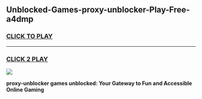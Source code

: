 
## Unblocked-Games-proxy-unblocker-Play-Free-a4dmp
<h3>
<a href="https://premium76.site?title=proxy-unblocker&ref=10A">CLICK TO PLAY</a></h3>
<hr>

<h3>
<a href="https://premium76.site?title=proxy-unblocker&ref=10A">CLICK 2 PLAY</a>
  
</h3>

<a href="https://premium76.site?title=proxy-unblocker&ref=10A"><img src="https://clearcache.store/games.png"></a>


**proxy-unblocker games unblocked: Your Gateway to Fun and Accessible Online Gaming**
